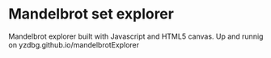 # Mandelbrot set explorer
Mandelbrot explorer built with Javascript and HTML5 canvas.
Up and runnig on yzdbg.github.io/mandelbrotExplorer 
